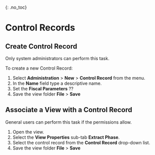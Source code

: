 {: .no_toc}
# Control Records

## Create Control Record

Only system administrators can perform this task. 

To create a new Control Record:

1. Select **Administration** > **New** > **Control Record** from the menu.  
2. In the **Name** field type a descriptive name.  
3. Set the **Fiscal Parameters** ??
4. Save the view folder **File** > **Save**  

## Associate a View with a Control Record

General users can perform this task if the permissions allow.  

1. Open the view.
2. Select the **View Properties** sub-tab **Extract Phase**.
3. Select the control record from the **Control Record** drop-down list.
4. Save the view folder **File** > **Save**  
